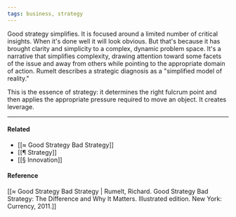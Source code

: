 ```yaml
---
tags: business, strategy
---
```


Good strategy simplifies. It is focused around a limited number of critical insights. When it's done well it will look obvious. But that's because it has brought clarity and simplicity to a complex, dynamic problem space. It's a narrative that simplifies complexity, drawing attention toward some facets of the issue and away from others while pointing to the appropriate domain of action. Rumelt describes a strategic diagnosis as a "simplified model of reality."

This is the essence of strategy: it determines the right fulcrum point and then applies the appropriate pressure required to move an object. It creates leverage.

---

#### Related

- [[≈ Good Strategy Bad Strategy]]
- [[¶ Strategy]]
- [[§ Innovation]]

#### Reference

[[≈ Good Strategy Bad Strategy | Rumelt, Richard. Good Strategy Bad Strategy: The Difference and Why It Matters. Illustrated edition. New York: Currency, 2011.]]
